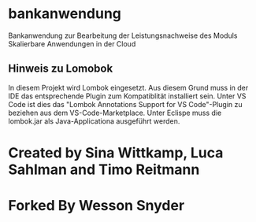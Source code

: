 # bankanwendung
Bankanwendung zur Bearbeitung der Leistungsnachweise des Moduls Skalierbare Anwendungen in der Cloud

## Hinweis zu Lomobok
In diesem Projekt wird Lombok eingesetzt. Aus diesem Grund muss in der IDE das entsprechende Plugin zum Kompatiblität installiert sein. Unter VS Code ist dies das "Lombok Annotations Support for VS Code"-Plugin zu beziehen aus dem VS-Code-Marketplace. Unter Eclispe muss die lombok.jar als Java-Applicationa ausgeführt werden. 

# Created by Sina Wittkamp, Luca Sahlman and Timo Reitmann
# Forked By Wesson Snyder

